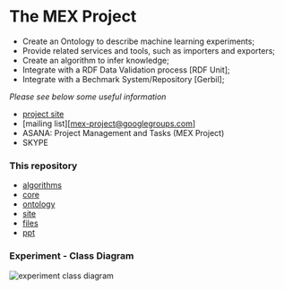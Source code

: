 # The MEX Project 

* Create an Ontology to describe machine learning experiments;
* Provide related services and tools, such as importers and exporters;
* Create an algorithm to infer knowledge;
* Integrate with a RDF Data Validation process [RDF Unit];
* Integrate with a Bechmark System/Repository [Gerbil];

*Please see below some useful information*

* [project site](http://dnes2015br.dne5.com)
* [mailing list][mex-project@googlegroups.com]
* ASANA: Project Management and Tasks (MEX Project)
* SKYPE

### This repository
  * [algorithms](https://github.com/dnes85/mexproject/tree/master/algorithm)
  * [core](https://github.com/dnes85/mexproject/tree/master/core)
  * [ontology](https://github.com/dnes85/mexproject/tree/master/ontology)
  * [site](https://github.com/dnes85/mexproject/tree/master/site)
  * [files](https://github.com/dnes85/mexproject/tree/master/files)
  * [ppt](https://github.com/dnes85/mexproject/tree/master/ppt)

### Experiment - Class Diagram
![experiment class diagram](https://cloud.githubusercontent.com/assets/8351210/6961709/ec100052-d92d-11e4-9e9c-513e27a044be.png)

